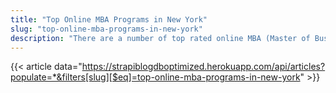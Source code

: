 ```yaml
---
title: "Top Online MBA Programs in New York"
slug: "top-online-mba-programs-in-new-york"
description: "There are a number of top rated online MBA (Master of Business Administration) program schools in the state of New York, including Hofstra University, Clarkson University, Syracuse University, and Marist College."
---
```


{{< article data="https://strapiblogdboptimized.herokuapp.com/api/articles?populate=*&filters[slug][$eq]=top-online-mba-programs-in-new-york" >}}
